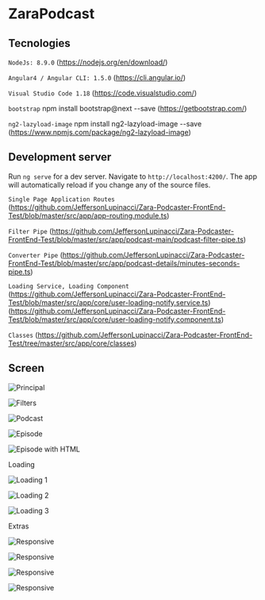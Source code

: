 # ZaraPodcast

## Tecnologies
`NodeJs: 8.9.0` (https://nodejs.org/en/download/)

`Angular4 / Angular CLI: 1.5.0` (https://cli.angular.io/)

`Visual Studio Code 1.18` (https://code.visualstudio.com/)

`bootstrap`
npm install bootstrap@next --save 
(https://getbootstrap.com/)

`ng2-lazyload-image`
npm install ng2-lazyload-image --save
(https://www.npmjs.com/package/ng2-lazyload-image)

## Development server
Run `ng serve` for a dev server. Navigate to `http://localhost:4200/`. The app will automatically reload if you change any of the source files.

`Single Page Application Routes`
(https://github.com/JeffersonLupinacci/Zara-Podcaster-FrontEnd-Test/blob/master/src/app/app-routing.module.ts)

`Filter Pipe`
(https://github.com/JeffersonLupinacci/Zara-Podcaster-FrontEnd-Test/blob/master/src/app/podcast-main/podcast-filter-pipe.ts)

`Converter Pipe`
(https://github.com/JeffersonLupinacci/Zara-Podcaster-FrontEnd-Test/blob/master/src/app/podcast-details/minutes-seconds-pipe.ts)

`Loading Service, Loading Component`
(https://github.com/JeffersonLupinacci/Zara-Podcaster-FrontEnd-Test/blob/master/src/app/core/user-loading-notify.service.ts)
(https://github.com/JeffersonLupinacci/Zara-Podcaster-FrontEnd-Test/blob/master/src/app/core/user-loading-notify.component.ts)

`Classes`
(https://github.com/JeffersonLupinacci/Zara-Podcaster-FrontEnd-Test/tree/master/src/app/core/classes)

## Screen
![Principal](https://raw.githubusercontent.com/JeffersonLupinacci/Zara-Podcaster-FrontEnd-Test/master/printscreen/principal.jpg)

![Filters](https://raw.githubusercontent.com/JeffersonLupinacci/Zara-Podcaster-FrontEnd-Test/master/printscreen/filter.jpg)

![Podcast](https://raw.githubusercontent.com/JeffersonLupinacci/Zara-Podcaster-FrontEnd-Test/master/printscreen/podcast.jpg)

![Episode](https://raw.githubusercontent.com/JeffersonLupinacci/Zara-Podcaster-FrontEnd-Test/master/printscreen/episode.jpg)

![Episode with HTML](https://raw.githubusercontent.com/JeffersonLupinacci/Zara-Podcaster-FrontEnd-Test/master/printscreen/epsode-html.jpg)

Loading

![Loading 1](https://raw.githubusercontent.com/JeffersonLupinacci/Zara-Podcaster-FrontEnd-Test/master/printscreen/loading1.jpg)

![Loading 2](https://raw.githubusercontent.com/JeffersonLupinacci/Zara-Podcaster-FrontEnd-Test/master/printscreen/loading2.jpg)

![Loading 3](https://raw.githubusercontent.com/JeffersonLupinacci/Zara-Podcaster-FrontEnd-Test/master/printscreen/loading3.jpg)

Extras

![Responsive](https://raw.githubusercontent.com/JeffersonLupinacci/Zara-Podcaster-FrontEnd-Test/master/printscreen/responsive-1.jpg)

![Responsive](https://raw.githubusercontent.com/JeffersonLupinacci/Zara-Podcaster-FrontEnd-Test/master/printscreen/responsive-2.jpg)

![Responsive](https://raw.githubusercontent.com/JeffersonLupinacci/Zara-Podcaster-FrontEnd-Test/master/printscreen/responsive-3.jpg)

![Responsive](https://raw.githubusercontent.com/JeffersonLupinacci/Zara-Podcaster-FrontEnd-Test/master/printscreen/responsive-4.jpg)
